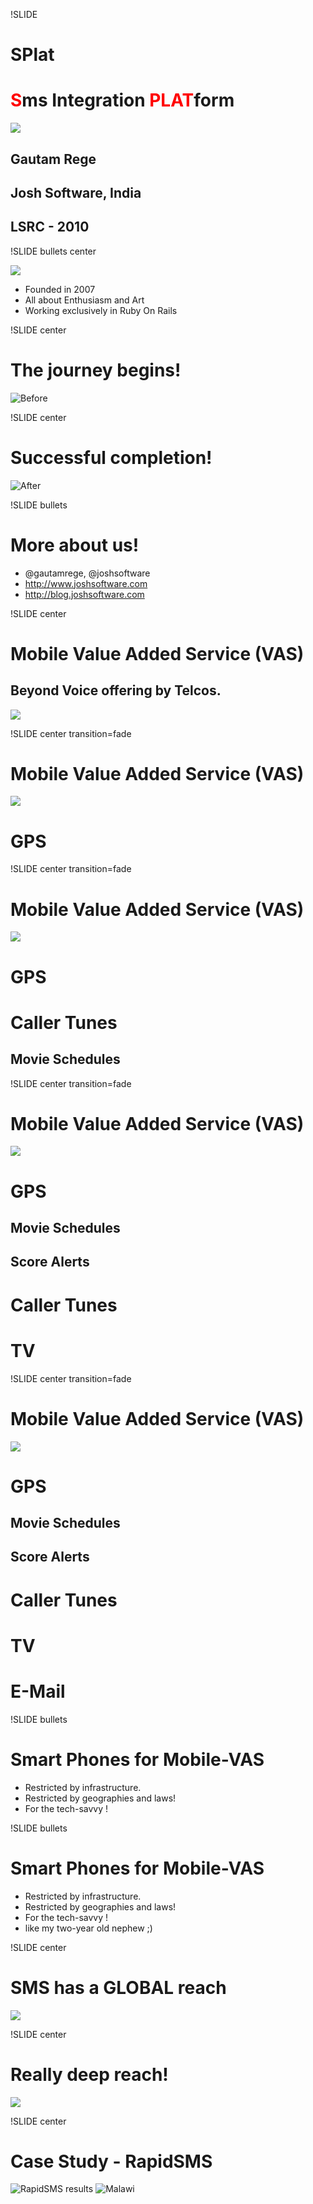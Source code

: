 !SLIDE 

# <div class="splat">SPlat</div> #

# <font color='red'>S</font>ms Integration <font color='red'>PLAT</font>form #
<img src="splat.png" class="logo" />

## Gautam Rege ##

## Josh Software, India ##

## LSRC - 2010

!SLIDE bullets center

<img src="josh.jpg" id="josh" />

* Founded in 2007
* All about <span class='highlight'>Enthusiasm</span> and <span class='highlight'>Art</span>
* Working exclusively in Ruby On Rails

!SLIDE center

# The journey begins!

![Before](before.jpg)

!SLIDE center

# Successful completion!

![After](after.jpg)

!SLIDE bullets

# More about us!

* @gautamrege, @joshsoftware
* http://www.joshsoftware.com
* http://blog.joshsoftware.com

!SLIDE center

# Mobile Value Added Service (VAS)

## Beyond Voice offering by Telcos.
<img src="vas.jpg" class="vas" />

!SLIDE center transition=fade

# Mobile Value Added Service (VAS)

<img src="vas.jpg" class="vas" />
<span class="top-left highlight"><h1>GPS</h1></span>

!SLIDE center transition=fade

# Mobile Value Added Service (VAS)

<img src="vas.jpg" class="vas" />
<span class="top-left highlight"><h1>GPS</h1></span>
<span class="bottom-left highlight"><h1>Caller Tunes</h1></span>
<span class="top-right highlight"><h2>Movie Schedules</h2></span>

!SLIDE center transition=fade

# Mobile Value Added Service (VAS)

<img src="vas.jpg" class="vas" />
<span class="top-left highlight"><h1>GPS</h1></span>
<span class="top-right highlight"><h2>Movie Schedules</h2></span>
<span class="bottom-right highlight"><h2>Score Alerts</h2></span>
<span class="bottom-left highlight"><h1>Caller Tunes</h1></span>
<span class="side-left highlight"><h1>TV</h1></span>

!SLIDE center transition=fade

# Mobile Value Added Service (VAS)

<img src="vas.jpg" class="vas" />
<span class="top-left highlight"><h1>GPS</h1></span>
<span class="top-right highlight"><h2>Movie Schedules</h2></span>
<span class="bottom-right highlight"><h2>Score Alerts</h2></span>
<span class="bottom-left highlight"><h1>Caller Tunes</h1></span>
<span class="side-left highlight"><h1>TV</h1></span>
<span class="side-right highlight"><h1>E-Mail</h1></span>

!SLIDE bullets 

# Smart Phones for Mobile-VAS

* Restricted by infrastructure.
* Restricted by geographies and laws!
* For the <span class='highlight'> tech-savvy </span>!

!SLIDE bullets 

# Smart Phones for Mobile-VAS

* Restricted by infrastructure.
* Restricted by geographies and laws!
* For the <span class='highlight'> tech-savvy </span>!
* <span class="highlight">like my two-year old nephew ;) </span>

!SLIDE center

# SMS has a <span class="highlight">GLOBAL</span> reach

<img src="mobile_phone_africa.jpg" />

!SLIDE center

# Really <span class="highlight">deep</span> reach!

<img src="mobile_africa_reach.jpg" />

!SLIDE center

# Case Study - RapidSMS

![RapidSMS results](rapidsms.jpg)
![Malawi ](malawi.jpg)

